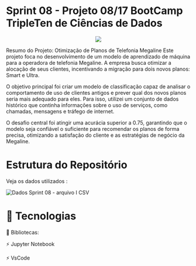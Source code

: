 # Sprint 08 - Projeto 08/17   BootCamp TripleTen de Ciências de Dados

<p align="center">
<img src="https://github.com/Angelaidt/Sprint-08-Projeto-08-de-17-BootCamp-TripleTen-Ciencias-de-Dados/blob/main/MegaLine.png"
</p>

Resumo do Projeto: Otimização de Planos de Telefonia Megaline
Este projeto foca no desenvolvimento de um modelo de aprendizado de máquina para a operadora de telefonia Megaline. A empresa busca otimizar a alocação de seus clientes, incentivando a migração para dois novos planos: Smart e Ultra.

O objetivo principal foi criar um modelo de classificação capaz de analisar o comportamento de uso de clientes antigos e prever qual dos novos planos seria mais adequado para eles. Para isso, utilizei um conjunto de dados histórico que continha informações sobre o uso de serviços, como chamadas, mensagens e tráfego de internet.

O desafio central foi atingir uma acurácia superior a 0.75, garantindo que o modelo seja confiável o suficiente para recomendar os planos de forma precisa, otimizando a satisfação do cliente e as estratégias de negócio da Megaline.


# Estrutura do Repositório
Veja os dados utilizados : 

![Dados Sprint 08 - arquivo I CSV]()

# 🚀 Tecnologias
📄 Bibliotecas: 

⚡️ Jupyter Notebook

⚡️ VsCode

